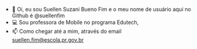 - 👋 Oi, eu sou Suellen Suzani Bueno Fim e o meu nome de usuário aqui no Github é @suellenfim  
- 💻 Sou professora de Mobile no programa Edutech, 
- 📫 Como chegar até a mim, através do email suellen.fim@escola.pr.gov.br
<!---
suellenfim/suellenfim is a ✨ special ✨ repository because its `README.md` (this file) appears on your GitHub profile.
You can click the Preview link to take a look at your changes.
--->
